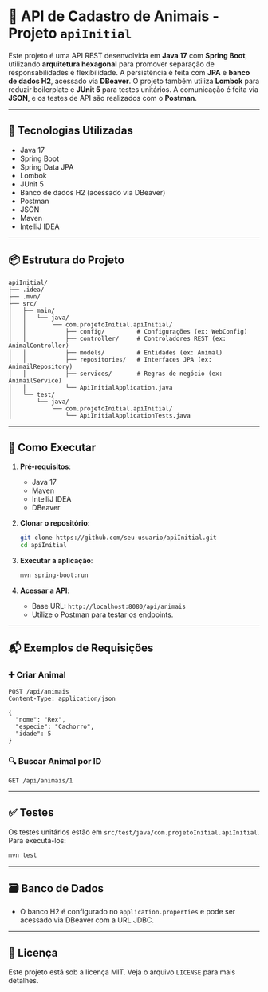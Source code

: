 # 🐾 API de Cadastro de Animais - Projeto `apiInitial`

Este projeto é uma API REST desenvolvida em **Java 17** com **Spring Boot**, utilizando **arquitetura hexagonal** para promover separação de responsabilidades e flexibilidade. 
A persistência é feita com **JPA** e **banco de dados H2**, acessado via **DBeaver**. O projeto também utiliza **Lombok** para reduzir boilerplate e **JUnit 5** para testes unitários. 
A comunicação é feita via **JSON**, e os testes de API são realizados com o **Postman**.

---
## 🧰 Tecnologias Utilizadas

- Java 17  
- Spring Boot  
- Spring Data JPA  
- Lombok  
- JUnit 5  
- Banco de dados H2 (acessado via DBeaver)  
- Postman  
- JSON  
- Maven  
- IntelliJ IDEA  

---
## 📦 Estrutura do Projeto

```
apiInitial/
├── .idea/
├── .mvn/
├── src/
│   ├── main/
│   │   └── java/
│   │       └── com.projetoInitial.apiInitial/
│   │           ├── config/         # Configurações (ex: WebConfig)
│   │           ├── controller/     # Controladores REST (ex: AnimalController)
│   │           ├── models/         # Entidades (ex: Animal)
│   │           ├── repositories/   # Interfaces JPA (ex: AnimailRepository)
│   │           ├── services/       # Regras de negócio (ex: AnimailService)
│   │           └── ApiInitialApplication.java
│   └── test/
│       └── java/
│           └── com.projetoInitial.apiInitial/
│               └── ApiInitialApplicationTests.java
```

---
## 🚀 Como Executar

1. **Pré-requisitos**:
   - Java 17
   - Maven
   - IntelliJ IDEA
   - DBeaver

2. **Clonar o repositório**:
   ```bash
   git clone https://github.com/seu-usuario/apiInitial.git
   cd apiInitial
   ```

3. **Executar a aplicação**:
   ```bash
   mvn spring-boot:run
   ```

4. **Acessar a API**:
   - Base URL: `http://localhost:8080/api/animais`
   - Utilize o Postman para testar os endpoints.

---
## 📬 Exemplos de Requisições

### ➕ Criar Animal

```http
POST /api/animais
Content-Type: application/json

{
  "nome": "Rex",
  "especie": "Cachorro",
  "idade": 5
}
```
### 🔍 Buscar Animal por ID

```http
GET /api/animais/1
```

---
## ✅ Testes

Os testes unitários estão em `src/test/java/com.projetoInitial.apiInitial`. Para executá-los:

```bash
mvn test
```

---
## 🗃️ Banco de Dados

- O banco H2 é configurado no `application.properties` e pode ser acessado via DBeaver com a URL JDBC.

---
## 📄 Licença

Este projeto está sob a licença MIT. Veja o arquivo `LICENSE` para mais detalhes.
